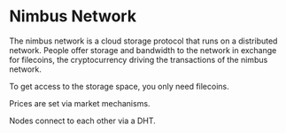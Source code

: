 # Nimbus Network #

The nimbus network is a cloud storage protocol that runs on a distributed network. People offer storage and bandwidth to the network in exchange for filecoins, the cryptocurrency driving the transactions of the nimbus network.

To get access to the storage space, you only need filecoins.

Prices are set via market mechanisms.

Nodes connect to each other via a DHT.
